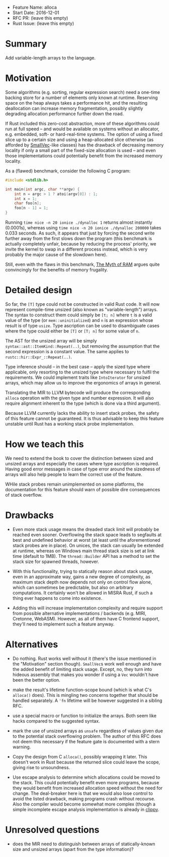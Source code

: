 - Feature Name: alloca
- Start Date: 2016-12-01
- RFC PR: (leave this empty)
- Rust Issue: (leave this empty)

# Summary
[summary]: #summary

Add variable-length arrays to the language.

# Motivation
[motivation]: #motivation

Some algorithms (e.g. sorting, regular expression search) need a one-time backing store for a number of elements only
known at runtime. Reserving space on the heap always takes a performance hit, and the resulting deallocation can
increase memory fragmentation, possibly slightly degrading allocation performance further down the road.

If Rust included this zero-cost abstraction, more of these algorithms could run at full speed – and would be available
on systems without an allocator, e.g. embedded, soft- or hard-real-time systems. The option of using a fixed slice up
to a certain size and using a heap-allocated slice otherwise (as afforded by
[SmallVec](https://crates.io/crates/smallvec)-like classes) has the drawback of decreasing memory locality if only a
small part of the fixed-size allocation is used – and even those implementations could potentially benefit from the
increased memory locality.

As a (flawed) benchmark, consider the following C program:

```C
#include <stdlib.h>

int main(int argc, char **argv) {
    int n = argc > 1 ? atoi(argv[0]) : 1;
    int x = 1;
    char foo[n];
    foo[n - 1] = 1;
}
```

Running `time nice -n 20 ionice ./dynalloc 1` returns almost instantly (0.0001s), whereas using `time nice -n 20 ionice
./dynalloc 200000` takes 0.033 seconds. As such, it appears that just by forcing the second write further away from the
first slows down the program (this benchmark is actually completely unfair, because by reducing the process' priority,
we invite the kernel to swap in a different process instead, which is very probably the major cause of the slowdown
here).

Still, even with the flaws in this benchmark,
[The Myth of RAM](http://www.ilikebigbits.com/blog/2014/4/21/the-myth-of-ram-part-i) argues quite convincingly for the
benefits of memory frugality.

# Detailed design
[design]: #detailed-design

So far, the `[T]` type could not be constructed in valid Rust code. It will now represent compile-time unsized (also
known as "variable-length") arrays. The syntax to construct them could simply be `[t; n]` where `t` is a valid value of
the type (or `mem::uninitialized`) and `n` is an expression whose result is of type `usize`. Type ascription can be used
to disambiguate cases where the type could either be `[T]` or `[T; n]` for some value of `n`.

The AST for the unsized array will be simply `syntax::ast::ItemKind::Repeat(..)`, but removing the assumption that the
second expression is a constant value. The same applies to `rustc::hir::Expr_::Repeat(..)`.

Type inference should – in the best case – apply the sized type where applicable, only resorting to the unsized type
where necessary to fulfil the requirements. We could implement traits like `IntoIterator` for unsized arrays, which
may allow us to improve the ergonomics of arrays in general.

Translating the MIR to LLVM bytecode will produce the corresponding `alloca` operation with the given type and number
expression. It will also require alignment inherent to the type (which is done via a third argument).

Because LLVM currently lacks the ability to insert stack probes, the safety of this feature cannot be guaranteed. It is
thus advisable to keep this feature unstable until Rust has a working stack probe implementation.

# How we teach this
[teaching]: #how-we-teach-this

We need to extend the book to cover the distinction between sized and unsized arrays and especially the cases where
type ascription is required. Having good error messages in case of type error around the sizedness of arrays will also
help people to learn the correct use of the feature.

WHile stack probes remain unimplemented on some platforms, the documentation for this feature should warn of possible
dire consequences of stack overflow.

# Drawbacks
[drawbacks]: #drawbacks

- Even more stack usage means the dreaded stack limit will probably be reached even sooner. Overflowing the stack space
leads to segfaults at best and undefined behavior at worst (at least until the aforementioned stack probes are in
place). On unices, the stack can usually be extended at runtime, whereas on Windows main thread stack size is set at
link time (default to 1MB). The `thread::Builder` API has a method to set the stack size for spawned threads, however.

- With this functionality, trying to statically reason about stack usage, even in an approximate way, gains a new
degree of complexity, as maximum stack depth now depends not only on control flow alone, which can sometimes be
predictable, but also on arbitrary computations. It certainly won't be allowed in MISRA Rust, if such a thing ever
happens to come into existence.

- Adding this will increase implementation complexity and require support from possible alternative implementations /
backends (e.g. MIRI, Cretonne, WebASM). However, as all of them have C frontend support, they'll need to implement such
a feature anyway.

# Alternatives
[alternatives]: #alternatives

- Do nothing. Rust works well without it (there's the issue mentioned in the "Motivation" section though). `SmallVec`s
work well enough and have the added benefit of limiting stack usage. Except, no, they turn into hideous assembly that
makes you wonder if using a `Vec` wouldn't have been the better option.

- make the result's lifetime function-scope bound (which is what C's `alloca()` does). This is mingling two concerns
together that should be handled separately. A `'fn` lifetime will be however suggested in a sibling RFC.

- use a special macro or function to initialize the arrays. Both seem like hacks compared to the suggested syntax.

- mark the use of unsized arrays as `unsafe` regardless of values given due to the potential stack overflowing problem.
The author of this RFC does not deem this necessary if the feature gate is documented with a stern warning.

- Copy the design from C `alloca()`, possibly wrapping it later. This doesn't work in Rust because the returned
slice could leave the scope, giving rise to unsoundness.

- Use escape analysis to determine which allocations could be moved to the stack. This could potentially benefit even
more programs, because they would benefit from increased allocation speed without the need for change. The deal-breaker
here is that we would also lose control to avoid the listed drawback, making programs crash without recourse. Also the
compiler would become somewhat more complex (though a simple incomplete escape analysis implementation is already in
[clippy](https://github.com/Manishearth/rust-clippy).

# Unresolved questions
[unresolved]: #unresolved-questions

- does the MIR need to distinguish between arrays of statically-known size and unsized arrays (apart from the type
information)?
